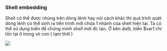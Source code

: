 ### Shell embedding 

Shell có thể được nhúng trên dòng lệnh hay nói cách khác thì quá trình quét dòng lệnh có thể sinh ra tiến trình mới chứa 1 nhánh của shell hiện tại. Ta có thể sử dụng biến để chứng minh shell mới đc tạo. Ở bên dưới, biến $var1 chỉ tồn tại ở trong vỏ con ( tạm thời )

<img src="https://github.com/vjnkvt/Images/blob/master/embed.PNG">
